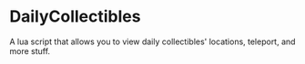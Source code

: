 # DailyCollectibles
A lua script that allows you to view daily collectibles' locations, teleport, and more stuff.